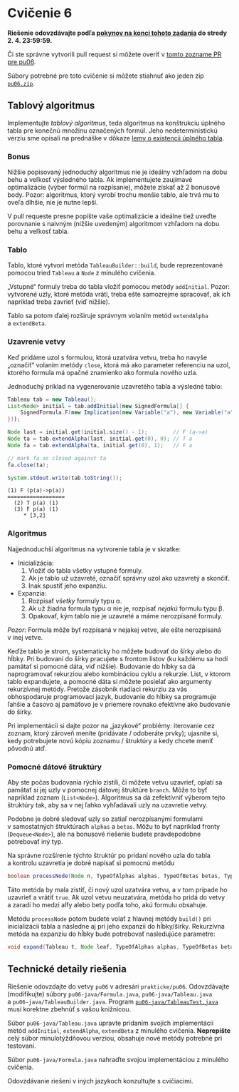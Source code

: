 Cvičenie 6
==========

**Riešenie odovzdávajte podľa
[pokynov na konci tohoto zadania](#technické-detaily-riešenia)
do stredy 2. 4. 23:59:59.**

Či ste správne vytvorili pull request si môžete overiť
v [tomto zozname PR pre pu06](https://github.com/pulls?utf8=%E2%9C%93&q=is%3Aopen+is%3Apr+user%3AFMFI-UK-1-AIN-412+base%3Apu06).

Súbory potrebné pre toto cvičenie si môžete stiahnuť ako jeden zip
[`pu06.zip`](https://github.com/FMFI-UK-1-AIN-412/lpi/archive/pu06.zip).

Tablový algoritmus
------------------

Implementujte _tablový algoritmus_, teda algoritmus na konštrukciu úplného
tabla pre konečnú množinu označených formúl. Jeho nedeterministickú verziu
sme opísali na prednáške v dôkaze
[lemy o existencii úplného tabla](https://fmfi-uk-1-ain-412.github.io/lpi/prednasky/poznamky-z-prednasok.pdf#nameddest=theorem.5.25).

### Bonus

Nižšie popisovaný jednoduchý algoritmus nie je ideálny vzhľadom na dobu behu
a veľkosť výsledného tabla. Ak implementujete zaujímavé optimalizácie
(výber formúl na rozpísanie), môžete získať až 2 bonusové body.
Pozor: algoritmus, ktorý vyrobí trochu menšie tablo, ale trvá mu to oveľa
dlhšie, nie je nutne lepší.

V pull requeste presne popíšte vaše optimalizácie a ideálne tiež uveďte
porovnanie s naivným (nižšie uvedeným) algoritmom vzhľadom na dobu behu
a veľkosť tabla.

### Tablo

Tablo, ktoré vytvorí metóda `TableauBuilder::build`, bude reprezentované
pomocou tried `Tableau` a `Node` z minulého cvičenia.

„Vstupné“ formuly treba do tabla vložiť pomocou metódy `addInitial`.
Pozor: vytvorené uzly, ktoré metóda vráti, treba ešte samozrejme spracovať,
ak ich napríklad treba zavrieť (viď nižšie).

Tablo sa potom ďalej rozširuje správnym volaním metód `extendAlpha` a `extendBeta`.

### Uzavrenie vetvy

Keď pridáme uzol s formulou, ktorá uzatvára vetvu, treba ho navyše „označiť“ volaním metódy
`close`, ktorá má ako parameter referenciu na uzol, ktorého formula má
opačné znamienko ako formula nového uzla.

Jednoduchý príklad na vygenerovanie uzavretého tabla a výsledné tablo:

```java
Tableau tab = new Tableau();
List<Node> initial = tab.addInitial(new SignedFormula[] {
    SignedFormula.F(new Implication(new Variable("a"), new Variable("a")))
}));

Node last = initial.get(initial.size() - 1);        // F (a->a)
Node ta = tab.extendAlpha(last, initial.get(0), 0); // T a
Node fa = tab.extendAlpha(ta, initial.get(0), 1);   // F a

// mark fa as closed against ta
fa.close(ta);

System.stdout.write(tab.toString());
```

```
(1) F (p(a)->p(a))
==================
  (2) T p(a) (1)  
  (3) F p(a) (1)  
     * [3,2]      
```

### Algoritmus

Najjednoduchší algoritmus na vytvorenie tabla je v skratke:

  * Inicializácia:
    1. Vložiť do tabla všetky vstupné formuly.
    2. Ak je tablo už uzavreté, označiť správny uzol ako uzavretý a skončiť.
    3. Inak spustiť jeho expanziu.
  * Expanzia:
    1. Rozpísať *všetky* formuly typu &alpha;.
    2. Ak už žiadna formula typu &alpha; nie je, rozpísať *nejakú* formulu
      typu &beta;.
    3. Opakovať, kým tablo nie je uzavreté a máme nerozpísané formuly.

_Pozor:_ Formula môže byť rozpísaná v nejakej vetve, ale ešte nerozpísaná
v inej vetve.

Keďže tablo je strom, systematicky ho môžete budovať do šírky alebo do hĺbky.
Pri budovaní do šírky pracujete s frontom listov (ku každému sa hodí pamätať
si pomocné dáta, viď nižšie). Budovanie do hĺbky sa dá naprogramovať
rekurziou alebo kombináciou cyklu a rekurzie. List, v ktorom tablo
expandujete, a pomocné dáta si môžete posielať ako argumenty rekurzívnej
metódy. Pretože zásobník riadiaci rekurziu za vás obhospodaruje programovací
jazyk, budovanie do hĺbky sa programuje ľahšie a časovo aj pamäťovo je
v priemere rovnako efektívne ako budovanie do šírky.

Pri implementácii si dajte pozor na „jazykové“ problémy: iterovanie
cez zoznam, ktorý zároveň meníte (pridávate / odoberáte prvky); ujasnite si,
kedy potrebujete novú kópiu zoznamu / štruktúry a kedy chcete meniť pôvodnú
atď.

### Pomocné dátové štruktúry

Aby ste počas budovania rýchlo zistili, či môžete vetvu uzavrieť, oplatí sa
pamätať si jej uzly v pomocnej dátovej štruktúre `branch`. Môže to byť
napríklad zoznam (`List<Node>`). Algoritmus sa dá zefektívniť výberom tejto
štruktúry tak, aby sa v nej ľahko vyhľadávali uzly na uzavretie vetvy.

Podobne je dobré sledovať uzly so zatiaľ nerozpísanými formulami
v samostatných štruktúrach `alphas` a `betas`. Môžu to byť napríklad fronty
(`Dequeue<Node>`), ale na bonusové riešenie budete pravdepodobne potrebovať
iný typ.

Na správne rozšírenie týchto štruktúr po pridaní nového uzla do tabla
a kontrolu uzavretia je dobré napísať si pomocnú metódu
```java
boolean processNode(Node n, TypeOfAlphas alphas, TypeOfBetas betas, TypeOfBranch branch)
```
Táto metóda by mala zistiť, či nový uzol uzatvára vetvu, a v tom prípade ho
uzavrieť a vrátiť `true`. Ak uzol vetvu neuzatvára, metóda ho pridá do vetvy
a zaradí ho medzi alfy alebo bety podľa toho, akú formulu obsahuje.

Metódu `processNode` potom budete volať z hlavnej metódy `build()` pri
inicializácii tabla a následne aj pri jeho expanzii do hĺbky/šírky.
Rekurzívna metóda na expanziu do hĺbky bude potrebovať nasledujúce
parametre:
```java
void expand(Tableau t, Node leaf, TypeOfAlphas alphas, TypeOfBetas betas, TypeOfBranch branch)
```

## Technické detaily riešenia

Riešenie odovzdajte do vetvy `pu06` v adresári `prakticke/pu06`.
Odovzdávajte (modifikujte) súbory `pu06-java/Formula.java`,
`pu06-java/Tableau.java` a `pu06-java/TableauBuilder.java`.
Program [`pu06-java/TableauTest.java`](pu06-java/TableauTest.java) musí korektne
zbehnúť s vašou knižnicou.

Súbor `pu06-java/Tableau.java` upravte pridaním svojich implementácií metód
`addInitial`, `extendAlpha`, `extendBeta` z minulého cvičenia.
**Neprepíšte** celý súbor minulotýždňovou verziou, obsahuje nové metódy
potrebné pri testovaní.

Súbor `pu06-java/Formula.java` nahraďte svojou implementáciou z minulého cvičenia.

Odovzdávanie riešení v iných jazykoch konzultujte s cvičiacimi.
